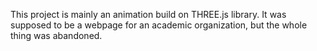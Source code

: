 This project is mainly an animation build on THREE.js library. It was supposed to be a webpage for an academic organization, but the whole thing was abandoned.
